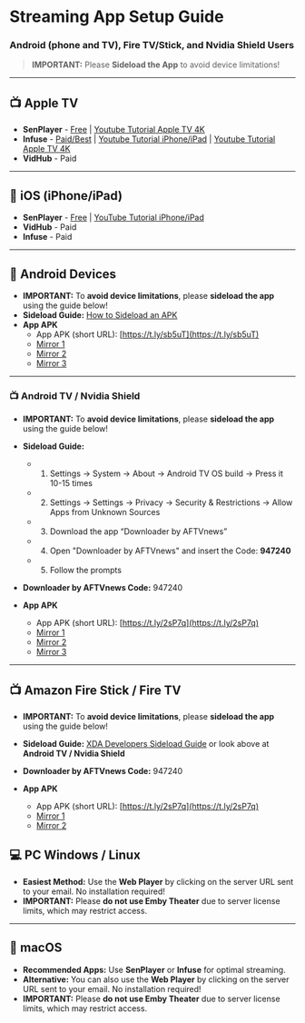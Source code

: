 # Streaming App Setup Guide

### Android (phone and TV), Fire TV/Stick, and Nvidia Shield Users
> **IMPORTANT:** Please **Sideload the App** to avoid device limitations!

---

## 📺 Apple TV
- **SenPlayer** - [Free](https://apps.apple.com/us/app/senplayer-hdr-media-player/id6443975850) | [Youtube Tutorial Apple TV 4K](https://youtu.be/js9DkFN_85s)
- **Infuse** - [Paid/Best](https://apps.apple.com/us/app/infuse-video-player/id1136220934) | [Youtube Tutorial iPhone/iPad](https://youtu.be/Y5AS3JTVH1w) | [Youtube Tutorial Apple TV 4K](https://youtu.be/m_a6ZP03bOY)
- **VidHub** - Paid


---

## 📱 iOS (iPhone/iPad)
- **SenPlayer** - [Free](https://apps.apple.com/us/app/senplayer-hdr-media-player/id6443975850) | [YouTube Tutorial iPhone/iPad](https://youtu.be/MeMP1TSyvHY) 
- **VidHub** - Paid
- **Infuse** - Paid

---

## 🤖 Android Devices

- **IMPORTANT:** To **avoid device limitations**, please **sideload the app** using the guide below!
- **Sideload Guide:** [How to Sideload an APK](https://www.digitaltrends.com/mobile/how-to-sideload-an-apk/)
- **App APK**  
  - App APK (short URL): [https://t.ly/sb5uT](https://t.ly/sb5uT)
  - [Mirror 1](https://tinyurl.com/mrxcsy2p)
  - [Mirror 2](https://tinyurl.com/337yzp6f)
  - [Mirror 3](https://tinyurl.com/4sup697j)

---

### 📺 Android TV / Nvidia Shield

- **IMPORTANT:** To **avoid device limitations**, please **sideload the app** using the guide below!
- **Sideload Guide:**
  - 1. Settings -> System -> About -> Android TV OS build -> Press it 10-15 times
  - 2. Settings -> Settings -> Privacy -> Security & Restrictions -> Allow Apps from Unknown Sources
  - 3. Download the app “Downloader by AFTVnews”
  - 4. Open "Downloader by AFTVnews" and insert the Code: **947240**
  - 5. Follow the prompts

- **Downloader by AFTVnews Code:** 947240
- **App APK**  
  - App APK (short URL): [https://t.ly/2sP7q](https://t.ly/2sP7q)
  - [Mirror 1](https://tinyurl.com/5fpfw7bv)
  - [Mirror 2](https://tinyurl.com/3nd4hf5n)
  - [Mirror 3](https://tinyurl.com/3yjyvxve)

---

## 📺 Amazon Fire Stick / Fire TV

- **IMPORTANT:** To **avoid device limitations**, please **sideload the app** using the guide below!
- **Sideload Guide:** [XDA Developers Sideload Guide](https://www.xda-developers.com/how-sideload-apps-amazon-fire-tv/) or look above at **Android TV / Nvidia Shield**

- **Downloader by AFTVnews Code:** 947240
- **App APK**  
  - App APK (short URL): [https://t.ly/2sP7q](https://t.ly/2sP7q)
  - [Mirror 1](https://tinyurl.com/5y869n2c)
  - [Mirror 2](https://tinyurl.com/mry287f5)

## 💻 PC Windows / Linux

- **Easiest Method:** Use the **Web Player** by clicking on the server URL sent to your email. No installation required!
- **IMPORTANT:** Please **do not use Emby Theater** due to server license limits, which may restrict access.

---

## 🍏 macOS

- **Recommended Apps:** Use **SenPlayer** or **Infuse** for optimal streaming.
- **Alternative:** You can also use the **Web Player** by clicking on the server URL sent to your email. No installation required!
- **IMPORTANT:** Please **do not use Emby Theater** due to server license limits, which may restrict access.
